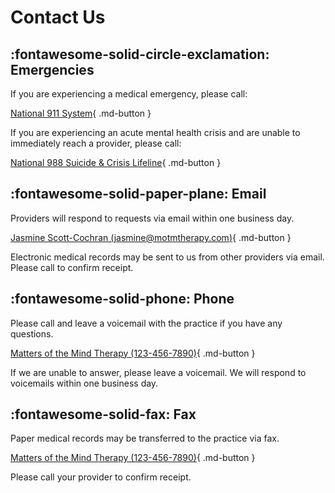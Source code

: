 # Contact Us

## :fontawesome-solid-circle-exclamation: Emergencies 

If you are experiencing a medical emergency, please call:

[National 911 System](tel:911){ .md-button }

If you are experiencing an acute mental health crisis and are unable to immediately reach a provider,
please call:

[National 988 Suicide & Crisis Lifeline](tel:988){ .md-button }

## :fontawesome-solid-paper-plane: Email 

Providers will respond to requests via email within one business day.

[Jasmine Scott-Cochran (jasmine@motmtherapy.com)](mailto:jasmine@motmtherapy.com){ .md-button }

Electronic medical records may be sent to us from other providers via email. Please call to confirm receipt.

## :fontawesome-solid-phone: Phone

Please call and leave a voicemail with the practice if you have any questions.

[Matters of the Mind Therapy (123-456-7890)](tel:1234567890){ .md-button }

If we are unable to answer, please leave a voicemail. We will respond to voicemails within one business day.

## :fontawesome-solid-fax: Fax

Paper medical records may be transferred to the practice via fax.

[Matters of the Mind Therapy (123-456-7890)](tel:1234567890){ .md-button }

Please call your provider to confirm receipt.
